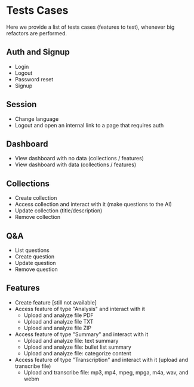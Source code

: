 # Tests Cases

Here we provide a list of tests cases (features to test), whenever big refactors are performed.

## Auth and Signup

- Login
- Logout
- Password reset
- Signup

## Session

- Change language
- Logout and open an internal link to a page that requires auth

## Dashboard

- View dashboard with no data (collections / features)
- View dashboard with data (collections / features)

## Collections

- Create collection
- Access collection and interact with it (make questions to the AI)
- Update collection (title/description)
- Remove collection

## Q&A

- List questions
- Create question
- Update question
- Remove question

## Features

 - Create feature [still not available]
 - Access feature of type "Analysis" and interact with it
   - Upload and analyze file PDF
   - Upload and analyze file TXT
   - Upload and analyze file ZIP
 - Access feature of type "Summary" and interact with it
   - Upload and analyze file: text summary
   - Upload and analyze file: bullet list summary
   - Upload and analyze file: categorize content
 - Access feature of type "Transcription" and interact with it (upload and transcribe file)
   - Upload and transcribe file: mp3, mp4, mpeg, mpga, m4a, wav, and webm
